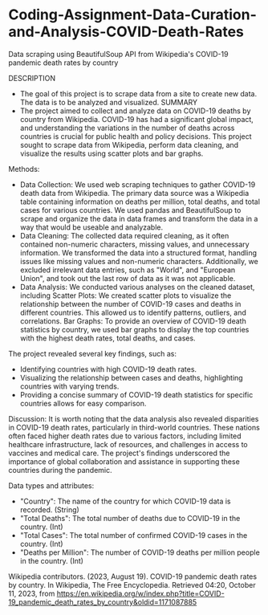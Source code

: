 # Coding-Assignment-Data-Curation-and-Analysis-COVID-Death-Rates
Data scraping using BeautifulSoup API from Wikipedia's COVID-19 pandemic death rates by country

DESCRIPTION
- The goal of this project is to scrape data from a site to create new data. The data is to be analyzed and visualized.
SUMMARY
- The project aimed to collect and analyze data on COVID-19 deaths by country from Wikipedia. COVID-19 has had a significant global impact, and understanding the variations in the number of deaths across countries is crucial for public health and policy decisions. This project sought to scrape data from Wikipedia, perform data cleaning, and visualize the results using scatter plots and bar graphs.

Methods:

- Data Collection: We used web scraping techniques to gather COVID-19 death data from Wikipedia. The primary data source was a Wikipedia table containing information on deaths per million, total deaths, and total cases for various countries.
    We used pandas and BeautifulSoup to scrape and organize the data in data frames and transform the data in a way that would be useable       and analyzable.
- Data Cleaning: The collected data required cleaning, as it often contained non-numeric characters, missing values, and unnecessary information. We transformed the data into a structured format, handling issues like missing values and non-numeric characters. Additionally, we excluded irrelevant data entries, such as "World", and "European Union", and took out the last row of data as it was not applicable.
- Data Analysis: We conducted various analyses on the cleaned dataset, including
    Scatter Plots: We created scatter plots to visualize the relationship between the number of COVID-19 cases and deaths in different           countries. This allowed us to identify patterns, outliers, and correlations.
    Bar Graphs: To provide an overview of COVID-19 death statistics by country, we used bar graphs to display the top countries with the         highest death rates, total deaths, and cases.

The project revealed several key findings, such as:

- Identifying countries with high COVID-19 death rates.
- Visualizing the relationship between cases and deaths, highlighting countries with varying trends.
- Providing a concise summary of COVID-19 death statistics for specific countries allows for easy comparison.

Discussion: It is worth noting that the data analysis also revealed disparities in COVID-19 death rates, particularly in third-world countries. These nations often faced higher death rates due to various factors, including limited healthcare infrastructure, lack of resources, and challenges in access to vaccines and medical care. The project's findings underscored the importance of global collaboration and assistance in supporting these countries during the pandemic.

Data types and attributes:

- "Country": The name of the country for which COVID-19 data is recorded. (String)
- "Total Deaths": The total number of deaths due to COVID-19 in the country. (Int)
- "Total Cases": The total number of confirmed COVID-19 cases in the country. (Int)
- "Deaths per Million": The number of COVID-19 deaths per million people in the country. (Int)

Wikipedia contributors. (2023, August 19). COVID-19 pandemic death rates by country. In Wikipedia, The Free Encyclopedia. Retrieved 04:20, October 11, 2023, from https://en.wikipedia.org/w/index.php?title=COVID-19_pandemic_death_rates_by_country&oldid=1171087885
